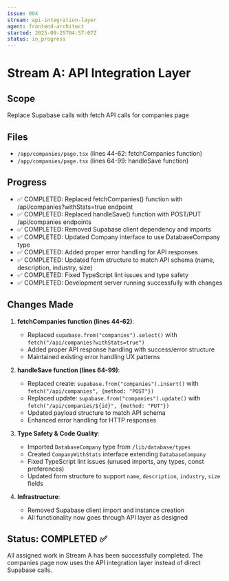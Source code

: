 ```yaml
---
issue: 004
stream: api-integration-layer
agent: frontend-architect
started: 2025-09-25T04:57:07Z
status: in_progress
---
```


# Stream A: API Integration Layer

## Scope
Replace Supabase calls with fetch API calls for companies page

## Files
- `/app/companies/page.tsx` (lines 44-62: fetchCompanies function)
- `/app/companies/page.tsx` (lines 64-99: handleSave function)

## Progress
- ✅ COMPLETED: Replaced fetchCompanies() function with /api/companies?withStats=true endpoint
- ✅ COMPLETED: Replaced handleSave() function with POST/PUT /api/companies endpoints
- ✅ COMPLETED: Removed Supabase client dependency and imports
- ✅ COMPLETED: Updated Company interface to use DatabaseCompany type
- ✅ COMPLETED: Added proper error handling for API responses
- ✅ COMPLETED: Updated form structure to match API schema (name, description, industry, size)
- ✅ COMPLETED: Fixed TypeScript lint issues and type safety
- ✅ COMPLETED: Development server running successfully with changes

## Changes Made
1. **fetchCompanies function (lines 44-62)**: 
   - Replaced `supabase.from("companies").select()` with `fetch("/api/companies?withStats=true")`
   - Added proper API response handling with success/error structure
   - Maintained existing error handling UX patterns

2. **handleSave function (lines 64-99)**:
   - Replaced create: `supabase.from("companies").insert()` with `fetch("/api/companies", {method: "POST"})`
   - Replaced update: `supabase.from("companies").update()` with `fetch("/api/companies/${id}", {method: "PUT"})`
   - Updated payload structure to match API schema
   - Enhanced error handling for HTTP responses

3. **Type Safety & Code Quality**:
   - Imported `DatabaseCompany` type from `/lib/database/types`
   - Created `CompanyWithStats` interface extending `DatabaseCompany`
   - Fixed TypeScript lint issues (unused imports, any types, const preferences)
   - Updated form structure to support `name`, `description`, `industry`, `size` fields

4. **Infrastructure**:
   - Removed Supabase client import and instance creation
   - All functionality now goes through API layer as designed

## Status: COMPLETED ✅
All assigned work in Stream A has been successfully completed. The companies page now uses the API integration layer instead of direct Supabase calls.